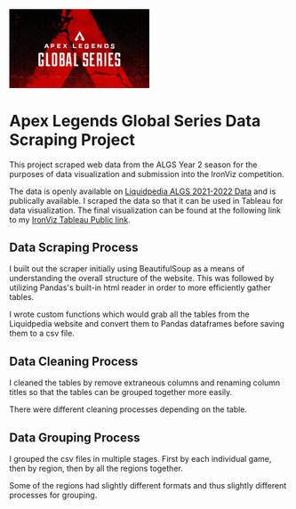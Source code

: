 <img src="./images/algs-2-0-featured-image.jpg.adapt.crop16x9.1023w.jpg" width=50% height=50%>

# Apex Legends Global Series Data Scraping Project

This project scraped web data from the ALGS Year 2 season for the purposes of data visualization and submission into the IronViz competition.

The data is openly available on [Liquidpedia ALGS 2021-2022 Data](https://liquipedia.net/apexlegends/Apex_Legends_Global_Series/2022/Championship) and is publically available. I scraped the data so that it can be used in Tableau for data visualization. The final visualization can be found at the following link to my [IronViz Tableau Public link](https://public.tableau.com/app/profile/timothy.lu3564/viz/TimothyLu_ALGS_IronVizFinal/algs?publish=yes).

## Data Scraping Process
I built out the scraper initially using BeautifulSoup as a means of understanding the overall structure of the website. This was followed by utilizing Pandas's built-in html reader in order to more efficiently gather tables.

I wrote custom functions which would grab all the tables from the Liquidpedia website and convert them to Pandas dataframes before saving them to a csv file.

## Data Cleaning Process
I cleaned the tables by remove extraneous columns and renaming column titles so that the tables can be grouped together more easily.

There were different cleaning processes depending on the table.

## Data Grouping Process
I grouped the csv files in multiple stages. First by each individual game, then by region, then by all the regions together.

Some of the regions had slightly different formats and thus slightly different processes for grouping.
